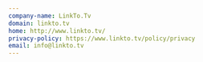 ```yaml
---
company-name: LinkTo.Tv
domain: linkto.tv
home: http://www.linkto.tv/
privacy-policy: https://www.linkto.tv/policy/privacy
email: info@linkto.tv
---
```




